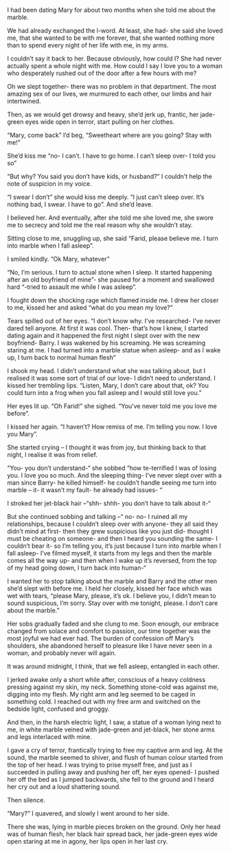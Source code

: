   

I had been dating Mary for about two months when she told me about the marble. 

We had already exchanged the l-word. At least, she had- she said she loved me, that she wanted to be with me forever, that she wanted nothing more than to spend every night of her life with me, in my arms. 

I couldn’t say it back to her. Because obviously, how could I? She had never actually spent a whole night with me. How could I say I love you to a woman who desperately rushed out of the door after a few hours with me? 

Oh we slept together- there was no problem in that department. The most amazing sex of our lives, we murmured to each other, our limbs and hair intertwined. 

Then, as we would get drowsy and heavy, she’d jerk up, frantic, her jade-green eyes wide open in terror, start pulling on her clothes. 

“Mary, come back” I’d beg, “Sweetheart where are you going? Stay with me!” 

She’d kiss me “no- I can’t. I have to go home. I can’t sleep over- I told you so”

“But why? You said you don’t have kids, or husband?” I couldn’t help the note of suspicion in my voice. 

“I swear I don’t” she would kiss me deeply. “I just can’t sleep over. It’s nothing bad, I swear. I have to go”. And she’d leave. 

I believed her. And eventually, after she told me she loved me, she swore me to secrecy and told me the real reason why she wouldn’t stay. 

Sitting close to me, snuggling up, she said “Farid, please believe me. I turn into marble when I fall asleep”.

I smiled kindly. “Ok Mary, whatever”

“No, I’m serious. I turn to actual stone when I sleep. It started happening after an old boyfriend of mine”- she paused for a moment and swallowed hard “-tried to assault me while I was asleep”. 

I fought down the shocking rage which flamed inside me. I drew her closer to me, kissed her and asked “what do you mean my love?”

Tears spilled out of her eyes. “I don’t know why. I’ve researched- I’ve never dared tell anyone. At first it was cool. Then- that’s how I knew, I started dating again and it happened the first night I slept over with the new boyfriend- Barry. I was wakened by his screaming. He was screaming staring at me. I had turned into a marble statue when asleep- and as I wake up, I turn back to normal human flesh”

I shook my head. I didn’t understand what she was talking about, but I realised it was some sort of trial of our love- I didn’t need to understand. I kissed her trembling lips. “Listen, Mary, I don’t care about that, ok? You could turn into a frog when you fall asleep and I would still love you.”

Her eyes lit up. “Oh Farid!” she sighed. “You’ve never told me you love me before”. 

I kissed her again. “I haven’t? How remiss of me. I’m telling you now. I love you Mary”.

She started crying – I thought it was from joy, but thinking back to that night, I realise it was from relief. 

“You- you don’t understand-“ she sobbed “how te-terrified I was of losing you. I love you so much. And the sleeping thing- I’ve never slept over with a man since Barry- he killed himself- he couldn’t handle seeing me turn into marble – it- it wasn’t my fault- he already had issues- “

I stroked her jet-black hair –“shh- shhh- you don’t have to talk about it-“

But she continued sobbing and talking –“ no- no- I ruined all my relationships, because I couldn’t sleep over with anyone- they all said they didn’t mind at first- then they grew suspicious like you just did- thought I must be cheating on someone- and then I heard you sounding the same- I couldn’t bear it- so I’m telling you, it’s just because I turn into marble when I fall asleep- I’ve filmed myself, it starts from my legs and then the marble comes all the way up- and then when I wake up it’s reversed, from the top of my head going down, I turn back into human-“

I wanted her to stop talking about the marble and Barry and the other men she’d slept with before me. I held her closely, kissed her face which was wet with tears, “please Mary, please, it’s ok. I believe you, I didn’t mean to sound suspicious, I’m sorry. Stay over with me tonight, please. I don’t care about the marble.”

Her sobs gradually faded and she clung to me. Soon enough, our embrace changed from solace and comfort to passion, our time together was the most joyful we had ever had. The burden of confession off Mary’s shoulders, she abandoned herself to pleasure like I have never seen in a woman, and probably never will again. 

It was around midnight, I think, that we fell asleep, entangled in each other. 

I jerked awake only a short while after, conscious of a heavy coldness pressing against my skin, my neck. Something stone-cold was against me, digging into my flesh. My right arm and leg seemed to be caged in something cold. I reached out with my free arm and switched on the bedside light, confused and groggy.

And then, in the harsh electric light, I saw, a statue of a woman lying next to me, in white marble veined with jade-green and jet-black, her stone arms and legs interlaced with mine. 

I gave a cry of terror, frantically trying to free my captive arm and leg. At the sound, the marble seemed to shiver, and flush of human colour started from the top of her head. I was trying to prise myself free, and just as I succeeded in pulling away and pushing her off, her eyes opened- I pushed her off the bed as I jumped backwards, she fell to the ground and I heard her cry out and a loud shattering sound. 

Then silence. 

“Mary?” I quavered, and slowly I went around to her side. 

There she was, lying in marble pieces broken on the ground. Only her head was of human flesh, her black hair spread back, her jade-green eyes wide open staring at me in agony, her lips open in her last cry.